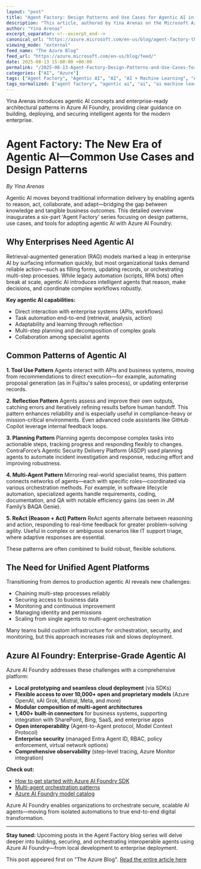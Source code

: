 ```yaml
---
layout: "post"
title: "Agent Factory: Design Patterns and Use Cases for Agentic AI in Azure AI Foundry"
description: "This article, authored by Yina Arenas on the Microsoft Azure Blog, explores the emergence of agentic AI and outlines foundational design patterns such as tool use, reflection, planning, multi-agent collaboration, and adaptive reasoning. The post introduces Azure AI Foundry as a unified platform for building, deploying, and managing intelligent agents at enterprise scale, providing concrete examples and actionable patterns for developers and technical teams."
author: "Yina Arenas"
excerpt_separator: <!--excerpt_end-->
canonical_url: "https://azure.microsoft.com/en-us/blog/agent-factory-the-new-era-of-agentic-ai-common-use-cases-and-design-patterns/"
viewing_mode: "external"
feed_name: "The Azure Blog"
feed_url: "https://azure.microsoft.com/en-us/blog/feed/"
date: 2025-08-13 15:00:00 +00:00
permalink: "/2025-08-13-Agent-Factory-Design-Patterns-and-Use-Cases-for-Agentic-AI-in-Azure-AI-Foundry.html"
categories: ["AI", "Azure"]
tags: ["Agent Factory", "Agentic AI", "AI", "AI + Machine Learning", "AI Agents", "AI Development", "Azure", "Azure AI Foundry", "Azure Monitor", "Design Patterns", "Developers", "Enterprise Automation", "Enterprise Security", "Large Language Models (llms)", "LLM Orchestration", "Machine Learning", "Microsoft Azure", "Model Context Protocol", "Multi Agent Systems", "News", "Planning Pattern", "ReAct Pattern", "Reflection Pattern", "Role Based Access Control", "SDK", "Tool Use Pattern"]
tags_normalized: ["agent factory", "agentic ai", "ai", "ai machine learning", "ai agents", "ai development", "azure", "azure ai foundry", "azure monitor", "design patterns", "developers", "enterprise automation", "enterprise security", "large language models llms", "llm orchestration", "machine learning", "microsoft azure", "model context protocol", "multi agent systems", "news", "planning pattern", "react pattern", "reflection pattern", "role based access control", "sdk", "tool use pattern"]
---
```


Yina Arenas introduces agentic AI concepts and enterprise-ready architectural patterns in Azure AI Foundry, providing clear guidance on building, deploying, and securing intelligent agents for the modern enterprise.<!--excerpt_end-->

# Agent Factory: The New Era of Agentic AI—Common Use Cases and Design Patterns

*By Yina Arenas*

Agentic AI moves beyond traditional information delivery by enabling agents to reason, act, collaborate, and adapt—bridging the gap between knowledge and tangible business outcomes. This detailed overview inaugurates a six-part 'Agent Factory' series focusing on design patterns, use cases, and tools for adopting agentic AI with Azure AI Foundry.

## Why Enterprises Need Agentic AI

Retrieval-augmented generation (RAG) models marked a leap in enterprise AI by surfacing information quickly, but most organizational tasks demand reliable action—such as filling forms, updating records, or orchestrating multi-step processes. While legacy automation (scripts, RPA bots) often break at scale, agentic AI introduces intelligent agents that reason, make decisions, and coordinate complex workflows robustly.

**Key agentic AI capabilities:**

- Direct interaction with enterprise systems (APIs, workflows)
- Task automation end-to-end (retrieval, analysis, action)
- Adaptability and learning through reflection
- Multi-step planning and decomposition of complex goals
- Collaboration among specialist agents

## Common Patterns of Agentic AI

**1. Tool Use Pattern**
Agents interact with APIs and business systems, moving from recommendations to direct execution—for example, automating proposal generation (as in Fujitsu's sales process), or updating enterprise records.

**2. Reflection Pattern**
Agents assess and improve their own outputs, catching errors and iteratively refining results before human handoff. This pattern enhances reliability and is especially useful in compliance-heavy or mission-critical environments. Even advanced code assistants like GitHub Copilot leverage internal feedback loops.

**3. Planning Pattern**
Planning agents decompose complex tasks into actionable steps, tracking progress and responding flexibly to changes. ContraForce’s Agentic Security Delivery Platform (ASDP) used planning agents to automate incident investigation and response, reducing effort and improving robustness.

**4. Multi-Agent Pattern**
Mirroring real-world specialist teams, this pattern connects networks of agents—each with specific roles—coordinated via various orchestration methods. For example, in software lifecycle automation, specialized agents handle requirements, coding, documentation, and QA with notable efficiency gains (as seen in JM Family’s BAQA Genie).

**5. ReAct (Reason + Act) Pattern**
ReAct agents alternate between reasoning and action, responding to real-time feedback for greater problem-solving agility. Useful in complex or ambiguous scenarios like IT support triage, where adaptive responses are essential.

These patterns are often combined to build robust, flexible solutions.

## The Need for Unified Agent Platforms

Transitioning from demos to production agentic AI reveals new challenges:

- Chaining multi-step processes reliably
- Securing access to business data
- Monitoring and continuous improvement
- Managing identity and permissions
- Scaling from single agents to multi-agent orchestration

Many teams build custom infrastructure for orchestration, security, and monitoring, but this approach increases risk and slows deployment.

## Azure AI Foundry: Enterprise-Grade Agentic AI

Azure AI Foundry addresses these challenges with a comprehensive platform:

- **Local prototyping and seamless cloud deployment** (via SDKs)
- **Flexible access to over 10,000+ open and proprietary models** (Azure OpenAI, xAI Grok, Mistral, Meta, and more)
- **Modular composition of multi-agent architectures**
- **1,400+ built-in connectors** for business systems, supporting integration with SharePoint, Bing, SaaS, and enterprise apps
- **Open interoperability** (Agent-to-Agent protocol, Model Context Protocol)
- **Enterprise security** (managed Entra Agent ID, RBAC, policy enforcement, virtual network options)
- **Comprehensive observability** (step-level tracing, Azure Monitor integration)

**Check out:**

- [How to get started with Azure AI Foundry SDK](https://learn.microsoft.com/en-us/azure/ai-foundry/how-to/develop/sdk-overview?pivots=programming-language-csharp)
- [Multi-agent orchestration patterns](https://learn.microsoft.com/en-us/azure/architecture/ai-ml/guide/ai-agent-design-patterns)
- [Azure AI Foundry model catalog](https://azure.microsoft.com/en-us/products/ai-model-catalog)

Azure AI Foundry enables organizations to orchestrate secure, scalable AI agents—moving from isolated automations to true end-to-end digital transformation.

---

**Stay tuned:** Upcoming posts in the Agent Factory blog series will delve deeper into building, securing, and orchestrating interoperable agents using Azure AI Foundry—from local development to enterprise deployment.

This post appeared first on "The Azure Blog". [Read the entire article here](https://azure.microsoft.com/en-us/blog/agent-factory-the-new-era-of-agentic-ai-common-use-cases-and-design-patterns/)
